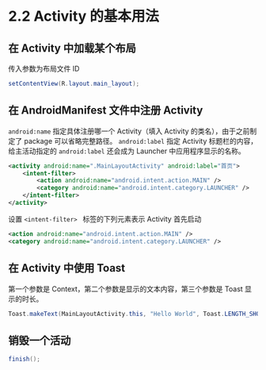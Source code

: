 #  2.2 Activity 的基本用法
## 在 Activity 中加载某个布局
传入参数为布局文件 ID 
``` java
setContentView(R.layout.main_layout);
```

## 在 AndroidManifest 文件中注册 Activity
 `android:name` 指定具体注册哪一个 Activity（填入 Activity 的类名），由于之前制定了 package 可以省略完整路径。
`android:label` 指定 Activity 标题栏的内容，给主活动指定的  `android:label` 还会成为 Launcher 中应用程序显示的名称。
``` xml
<activity android:name=".MainLayoutActivity" android:label="首页">
    <intent-filter>
        <action android:name="android.intent.action.MAIN" />
        <category android:name="android.intent.category.LAUNCHER" />
    </intent-filter>
</activity>

```
设置 `<intent-filter> ` 标签的下列元素表示 Activity 首先启动 
``` xml
<action android:name="android.intent.action.MAIN" />
<category android:name="android.intent.category.LAUNCHER" />
```  

## 在 Activity 中使用 Toast
第一个参数是 Context，第二个参数是显示的文本内容，第三个参数是 Toast  显示的时长。
``` java
Toast.makeText(MainLayoutActivity.this, "Hello World", Toast.LENGTH_SHORT).show();
```

## 销毁一个活动
``` java
finish();
```


